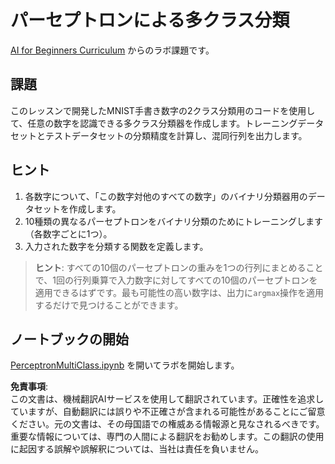 # パーセプトロンによる多クラス分類

[AI for Beginners Curriculum](https://github.com/microsoft/ai-for-beginners) からのラボ課題です。

## 課題

このレッスンで開発したMNIST手書き数字の2クラス分類用のコードを使用して、任意の数字を認識できる多クラス分類器を作成します。トレーニングデータセットとテストデータセットの分類精度を計算し、混同行列を出力します。

## ヒント

1. 各数字について、「この数字対他のすべての数字」のバイナリ分類器用のデータセットを作成します。
1. 10種類の異なるパーセプトロンをバイナリ分類のためにトレーニングします（各数字ごとに1つ）。
1. 入力された数字を分類する関数を定義します。

> **ヒント**: すべての10個のパーセプトロンの重みを1つの行列にまとめることで、1回の行列乗算で入力数字に対してすべての10個のパーセプトロンを適用できるはずです。最も可能性の高い数字は、出力に`argmax`操作を適用するだけで見つけることができます。

## ノートブックの開始

[PerceptronMultiClass.ipynb](../../../../../../lessons/3-NeuralNetworks/03-Perceptron/lab/PerceptronMultiClass.ipynb) を開いてラボを開始します。

**免責事項**:  
この文書は、機械翻訳AIサービスを使用して翻訳されています。正確性を追求していますが、自動翻訳には誤りや不正確さが含まれる可能性があることにご留意ください。元の文書は、その母国語での権威ある情報源と見なされるべきです。重要な情報については、専門の人間による翻訳をお勧めします。この翻訳の使用に起因する誤解や誤解釈については、当社は責任を負いません。